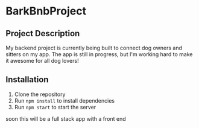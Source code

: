 # BarkBnbProject

## Project Description

My backend project is currently being built to connect dog owners and sitters on my app. The app is still in progress, but I'm working hard to make it awesome for all dog lovers!

## Installation

1. Clone the repository
2. Run `npm install` to install dependencies
3. Run `npm start` to start the server

soon this will be a full stack app with a front end
